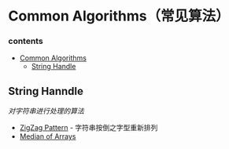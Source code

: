# Common Algorithms（常见算法）

### contents

- [Common Algorithms](#common-algorithms)
    - [String Handle](#string-handle)


## String Hanndle

*对字符串进行处理的算法*

* [ZigZag Pattern](https://github.com/BlurtHeart/algorithms/tree/master/zigzag_pattern) - 字符串按倒之字型重新排列
* [Median of Arrays](https://github.com/BlurtHeart/algorithms/tree/master/median-of-arrays#same-size-arrays)